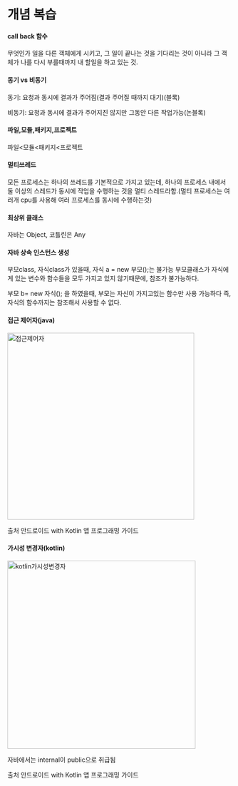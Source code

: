 <h1>개념 복습</h1>

<h4>call back 함수</h4>
<p>무엇인가 일을 다른 객체에게 시키고, 그 일이 끝나는 것을 기다리는 것이 아니라
그 객체가 나를 다시 부를때까지 내 할일을 하고 있는 것.</p>

<h4>동기 vs 비동기</h4>
<p>동기: 요청과 동시에 결과가 주어짐(결과 주어질 때까지 대기)(블록)</p>
<p>비동기: 요청과 동시에 결과가 주어지진 않지만 그동안 다른 작업가능(논블록)</p>

<h4>파일,모듈,패키지,프로젝트</h4>
<p>파일<모듈<패키지<프로젝트</p>

<h4>멀티쓰레드</h4>
<p>모든 프로세스는 하나의 쓰레드를 기본적으로 가지고 있는데, 하나의 프로세스 내에서 둘 이상의 스레드가 동시에 작업을
수행하는 것을 멀티 스레드라함.(멀티 프로세스는 여러개 cpu를 사용해 여러 프로세스를 동시에 수행하는것)</p>

<h4>최상위 클래스</h4>
<p>자바는 Object, 코틀린은 Any</p>

<h4>자바 상속 인스턴스 생성</h4>
<p>부모class, 자식class가 있을때, 자식 a = new 부모();는 불가능
부모클래스가 자식에게 있는 변수와 함수들을 모두 가지고 있지 않기때문에,
참조가 불가능하다.
</p>
<p>부모 b= new 자식(); 을 하였을때, 부모는 자신이 가지고있는 함수만 사용 가능하다
즉, 자식의 함수까지는 참조해서 사용할 수 없다.</p>

<h4>접근 제어자(java)</h4>
<img width="419" alt="접근제어자" src="https://user-images.githubusercontent.com/24909625/90366995-154ed380-e0a3-11ea-832d-7e5c1634012c.PNG">
<p>출처 안드로이드 with Kotlin 앱 프로그래밍 가이드</p>

<h4>가시성 변경자(kotlin)</h4>
<img width="422" alt="kotlin가시성변경자" src="https://user-images.githubusercontent.com/24909625/90368089-804cda00-e0a4-11ea-9fbd-b1ac4e7d306e.PNG">
<p>자바에서는 internal이 public으로 취급됨</p>
<p>출처 안드로이드 with Kotlin 앱 프로그래밍 가이드</p>
